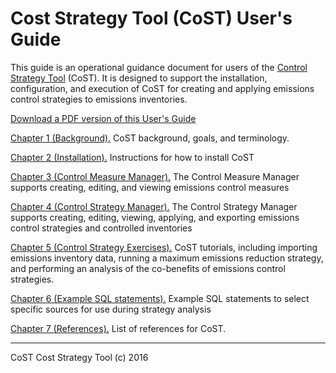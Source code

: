 Cost Strategy Tool (CoST) User's Guide
==

This guide is an operational guidance document for users of the [Control Strategy Tool](https://www.epa.gov/economic-and-cost-analysis-air-pollution-regulations/cost-analysis-modelstools-air-pollution#control%20strategy%20tool) (CoST). It is designed to support the installation, configuration, and execution of CoST for creating and applying emissions control strategies to emissions inventories.

[Download a PDF version of this User's Guide](./PDF/COST_USER_GUIDE.08-10-2017.pdf)

[Chapter 1 (Background).](./ch1_introduction.md) CoST background, goals, and terminology.

[Chapter 2 (Installation).](./ch2_installing_cost.md) Instructions for how to install CoST

[Chapter 3 (Control Measure Manager).](./ch3_control_measure_manager.md) The Control Measure Manager supports creating, editing, and viewing emissions control measures

[Chapter 4 (Control Strategy Manager).](./ch4_control_strategy_manager.md) The Control Strategy Manager supports creating, editing, viewing, applying, and exporting emissions control strategies and controlled inventories

[Chapter 5 (Control Strategy Exercises).](./ch5_control_strategy_exercises.md) CoST tutorials, including importing emissions inventory data, running a maximum emissions reduction strategy, and performing an analysis of the co-benefits of emissions control strategies.

[Chapter 6 (Example SQL statements).](./ch6_example_sql.md) Example SQL statements to select specific sources for use during strategy analysis

[Chapter 7 (References).](./ch7_references.md) List of references for CoST.

***

CoST Cost Strategy Tool (c) 2016<br>
